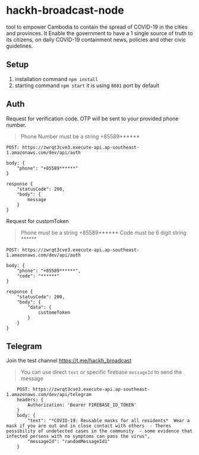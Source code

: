 # hackh-broadcast-node

tool to empower Cambodia to contain the spread of COVID-19 in the cities and provinces. It Enable the government to have a 1 single source of truth to its citizens, on daily COVID-19 containment news, policies and other civic guidelines. 


## Setup

1. installation command `npm install`
2. starting command `npm start` it is using `8081` port by default

## Auth

Request for verification code. OTP will be sent to your provided phone number.
>Phone Number must be a string +85589******

```
POST: https://zwrqt3cve3.execute-api.ap-southeast-1.amazonaws.com/dev/api/auth

body: {
	"phone": "+85589******"
}

response {
	"statusCode": 200,
	"body": {
		message
	}
}
```

Request for customToken
>Phone must be a string +85589******
>Code must be 6 digit string ******
```
POST: https://zwrqt3cve3.execute-api.ap-southeast-1.amazonaws.com/dev/api/auth

body: {
	"phone": "+85589******",
	"code": "******"
}

response {
	"statusCode": 200,
	"body": {
		"data": {
			customeToken
		}
	}
}
``` 

## Telegram 

Join the test channel https://t.me/hackh_broadcast
>You can use direct `text` or specific firebase `messageId` to send the message

```
	POST: https://zwrqt3cve3.execute-api.ap-southeast-1.amazonaws.com/dev/api/telegram
	headers: {
		Authorization: 'Bearer FIREBASE_ID_TOKEN'
	}
	body: {
		"text": "*COVID-19: Reusable masks for all residents*  Wear a mask if you are out and in close contact with others  - Theres possibility of undetected cases in the community  - some evidence that infected persons with no symptoms can pass the virus",
		"messageId": "randomMessageId1"
	}
````

